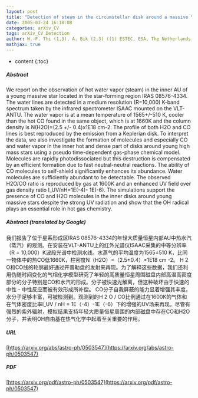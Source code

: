 ```yaml
---
layout: post
title: "Detection of steam in the circumstellar disk around a massive Young Stellar Object"
date: 2005-03-24 16:18:08
categories: arXiv_CV
tags: arXiv_CV Detection
author: W.-F. Thi (1,3), A. Bik (2,3) ((1) ESTEC, ESA, The Netherlands (2) ESO, Garching, Germany (3) University of Amsterdam, The Netherlands)
mathjax: true
---
```


* content
{:toc}

##### Abstract
We report on the observation of hot water vapor (steam) in the inner AU of a young massive star located in the star-forming region IRAS 08576-4334. The water lines are detected in a medium resolution (R=10,000) K-band spectrum taken by the infrared spectrometer ISAAC mounted on the VLT-ANTU. The water vapor is at a mean temperature of 1565+/-510 K, cooler than the hot CO found in the same object, which is at 1660K and the column density is N(H2O)=(2.5 +/- 0.4)x1E18 cm-2. The profile of both H2O and CO lines is best reproduced by the emission from a Keplerian disk. To interpret the data, we also investigate the formation of molecules and especially CO and water vapor in the inner hot and dense part of disks around young high mass stars using a pseudo time-dependent gas-phase chemical model. Molecules are rapidly photodissociated but this destruction is compensated by an efficient formation due to fast neutral-neutral reactions. The ability of CO molecules to self-shield significantly enhances its abundance. Water molecules are sufficiently abundant to be detectable. The observed H2O/CO ratio is reproduced by gas at 1600K and an enhanced UV field over gas density ratio I_UV/nH=1E(-4)- 1E(-6). The simulations support the presence of CO and H2O molecules in the inner disks around young massive stars despite the strong UV radiation and show that the OH radical plays an essential role in hot gas chemistry.

##### Abstract (translated by Google)
我们报告了位于星系形成区IRAS 08576-4334的年轻大质量恒星内部AU中热水汽（蒸汽）的观测。在安装在VLT-ANTU上的红外光谱仪ISAAC采集的中等分辨率（R = 10,000）K波段光谱中检测水线。水蒸气的平均温度为1565±510 K，比同一物体中的热CO低1660K，柱密度N（H2O）=（2.5±0.4）×1E18 cm -2。 H 2 O和CO线的轮廓最好通过开普勒盘的发射来再现。为了解释这些数据，我们还利用伪随时间变化的气相化学模型研究了年轻的高质量恒星周围磁盘内部高温高密度部分的分子特别是CO和水汽的形成。分子被快速光解离，但这种破坏由于快速的中性 - 中性反应而被有效形成所补偿。 CO分子自我屏蔽的能力显着增强其丰度。水分子足够丰富，可被检测到。观测到的H 2 O / CO比例通过在1600K的气体和在气体密度比率I_UV / nH = 1E（-4）-1E（-6）下的增强的UV场来再现。尽管有强烈的紫外辐射，模拟结果支持年轻大质量恒星周围的内部磁盘中存在CO和H2O分子，并表明OH自由基在热气化学中起着至关重要的作用。

##### URL
[https://arxiv.org/abs/astro-ph/0503547](https://arxiv.org/abs/astro-ph/0503547)

##### PDF
[https://arxiv.org/pdf/astro-ph/0503547](https://arxiv.org/pdf/astro-ph/0503547)

